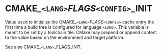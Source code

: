   

# CMAKE_```<LANG>```_FLAGS_```<CONFIG>```_INIT  
Value used to initialize the CMAKE_```<LANG>```_FLAGS_```<CONFIG>``` cache
entry the first time a build tree is configured for language ```<LANG>```.
This variable is meant to be set by a toolchain file.  CMake may prepend or append content to
the value based on the environment and target platform.  

See also CMAKE_```<LANG>```_FLAGS_INIT.  

